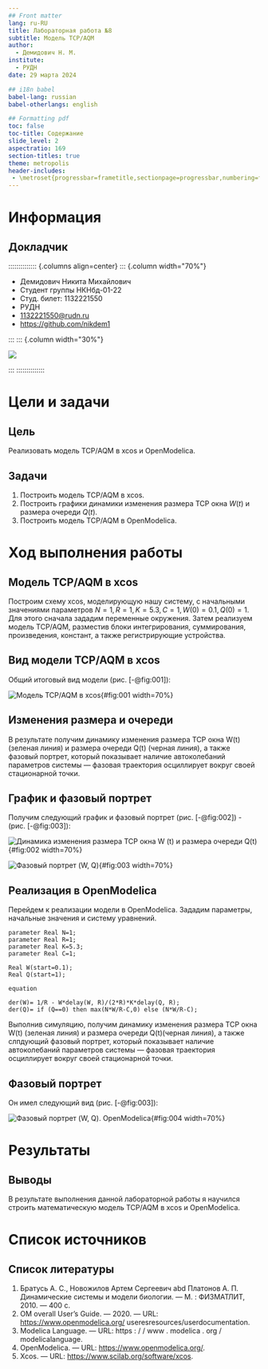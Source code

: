 ```yaml
---
## Front matter
lang: ru-RU
title: Лабораторная работа №8
subtitle: Модель TCP/AQM
author:
  - Демидович Н. М.
institute:
  - РУДН
date: 29 марта 2024

## i18n babel
babel-lang: russian
babel-otherlangs: english

## Formatting pdf
toc: false
toc-title: Содержание
slide_level: 2
aspectratio: 169
section-titles: true
theme: metropolis
header-includes:
 - \metroset{progressbar=frametitle,sectionpage=progressbar,numbering=fraction}
---
```


# Информация

## Докладчик

:::::::::::::: {.columns align=center}
::: {.column width="70%"}

  * Демидович Никита Михайлович
  * Студент группы НКНбд-01-22
  * Студ. билет: 1132221550
  * РУДН
  * [1132221550@rudn.ru](mailto:1132221550@rudn.ru)
  * <https://github.com/nikdem1>

:::
::: {.column width="30%"}

![](./image/kulyabov.jpg)

:::
::::::::::::::

# Цели и задачи

## Цель

Реализовать модель TCP/AQM в xcos и OpenModelica.

## Задачи

1. Построить модель TCP/AQM в xcos.
2. Построить графики динамики изменения размера TCP окна $W(t)$ и размера очереди $Q(t)$.
3. Построить модель TCP/AQM в OpenModelica.

# Ход выполнения работы

## Модель TCP/AQM в xcos

Построим схему xcos, моделирующую нашу систему, с начальными значениями параметров $N = 1, R = 1, K = 5.3, C = 1, W(0) = 0.1, Q(0) = 1$.
Для этого сначала зададим переменные окружения.
Затем реализуем модель TCP/AQM, разместив блоки интегрирования, суммирования, произведения, констант, а также регистрирующие устройства.

## Вид модели TCP/AQM в xcos

Общий итоговый вид модели (рис. [-@fig:001]):

![Модель TCP/AQM в xcos](image/1.png){#fig:001 width=70%}

## Изменения размера и очереди

В результате получим динамику изменения размера TCP окна W(t) (зеленая линия) и размера очереди Q(t) (черная линия), а также фазовый портрет, который показывает наличие автоколебаний параметров системы — фазовая траектория осциллирует вокруг своей стационарной точки.

## График и фазовый портрет

Получим следующий график и фазовый портрет (рис. [-@fig:002]) - (рис. [-@fig:003]):

![Динамика изменения размера TCP окна W (t) и размера очереди Q(t)](image/2.png){#fig:002 width=70%}

![Фазовый портрет (W, Q)](image/3.png){#fig:003 width=70%}

## Реализация в OpenModelica

Перейдем к реализации модели в OpenModelica. Зададим параметры, начальные значения и систему уравнений.

```
parameter Real N=1;
parameter Real R=1;
parameter Real K=5.3;
parameter Real C=1;

Real W(start=0.1);
Real Q(start=1);

equation

der(W)= 1/R - W*delay(W, R)/(2*R)*K*delay(Q, R);
der(Q)= if (Q==0) then max(N*W/R-C,0) else (N*W/R-C);
```

Выполнив симуляцию, получим динамику изменения размера TCP окна W(t) (зеленая линия) и размера очереди Q(t)(черная линия), а также слпдующий фазовый портрет, который показывает наличие автоколебаний параметров системы — фазовая траектория осциллирует вокруг своей стационарной точки.

## Фазовый портрет

Он имел следующий вид (рис. [-@fig:003]):

![Фазовый портрет (W, Q). OpenModelica](image/4.png){#fig:004 width=70%}

# Результаты

## Выводы

В результате выполнения данной лабораторной работы я научился строить математическую модель TCP/AQM в xcos и OpenModelica.

# Список источников

## Список литературы

1. Братусь А. С., Новожилов Артем Сергеевич abd Платонов А. П. Динамические
системы и модели биологии. — М. : ФИЗМАТЛИТ, 2010. — 400 с.
2. OM overall User’s Guide. — 2020. — URL: https://www.openmodelica.org/
useresresources/userdocumentation.
3. Modelica Language. — URL: https : / / www . modelica . org /
modelicalanguage.
4. OpenModelica. — URL: https://www.openmodelica.org/.
5. Xcos. — URL: https://www.scilab.org/software/xcos.